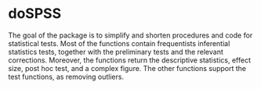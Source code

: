 # doSPSS
The goal of the package is to simplify and shorten procedures and code for statistical tests. Most of the functions contain frequentists inferential statistics tests, together with the preliminary tests and the relevant corrections. Moreover, the functions return the descriptive statistics, effect size, post hoc test, and a complex figure. The other functions support the test functions, as removing outliers.
